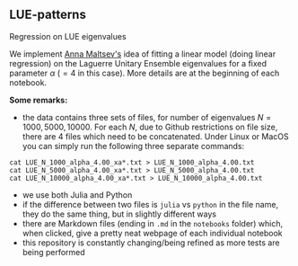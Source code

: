 ## LUE-patterns
Regression on LUE eigenvalues

We implement [Anna Maltsev's](https://webspace.maths.qmul.ac.uk/a.maltsev/) idea of fitting a linear model (doing linear regression) on the Laguerre Unitary Ensemble eigenvalues for a fixed parameter $\alpha$ ($=4$ in this case). More details are at the beginning of each notebook. 

**Some remarks:**

- the data contains three sets of files, for number of eigenvalues $N=1000, 5000, 10000$. For each $N$, due to Github restrictions on file size, there are 4 files which need to be concatenated. Under Linux or MacOS you can simply run the following three separate commands:

```
cat LUE_N_1000_alpha_4.00_xa*.txt > LUE_N_1000_alpha_4.00.txt
cat LUE_N_5000_alpha_4.00_xa*.txt > LUE_N_5000_alpha_4.00.txt
cat LUE_N_10000_alpha_4.00_xa*.txt > LUE_N_10000_alpha_4.00.txt
```

- we use both Julia and Python
- if the difference between two files is ```julia``` vs ```python``` in the file name, they do the same thing, but in slightly different ways
- there are Markdown files (ending in ```.md``` in the ```notebooks``` folder) which, when clicked, give a pretty neat webpage of each individual notebook
- this repository is constantly changing/being refined as more tests are being performed
